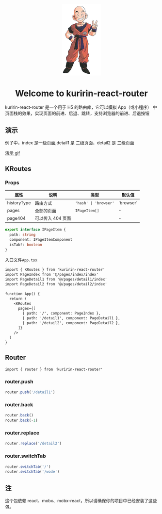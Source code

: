 <p align="center" style="color: #343a40">
  <img src="https://raw.githubusercontent.com/jiqishoubi/kuririn-react-router/master/static/kuririn-logo.jpg" alt="kuririn-react-router logo" width="130">
  <h1 align="center">Welcome to kuririn-react-router</h1>
</p>

kuririn-react-router 是一个用于 H5 的路由库，它可以模拟 App（或小程序） 中页面栈的效果，实现页面的前进、后退、跳转，支持浏览器的前进、后退按钮

## 演示

例子中，index 是一级页面,detail1 是 二级页面，detail2 是 三级页面

[演示 gif](https://github.com/jiqishoubi/kuririn-react-router/blob/master/static/demo.gif)

## KRoutes

### Props

| 属性        | 说明              | 类型                  | 默认值    |
| ----------- | ----------------- | --------------------- | --------- |
| historyType | 路由方式          | `'hash' \| 'browser'` | 'browser' |
| pages       | 全部的页面        | `IPageItem[]`         | -         |
| page404     | 可以传入 404 页面 |                       | -         |

```ts
export interface IPageItem {
  path: string
  component: IPageItemComponent
  isTab?: boolean
}
```

入口文件`App.tsx`

```tsx
import { KRoutes } from 'kuririn-react-router'
import PageIndex from '@/pages/index/index'
import PageDetail1 from '@/pages/detail1/index'
import PageDetail2 from '@/pages/detail2/index'

function App() {
  return (
    <KRoutes
      pages={[
        { path: '/', component: PageIndex },
        { path: '/detail1', component: PageDetail1 },
        { path: '/detail2', component: PageDetail2 },
      ]}
    />
  )
}
```

## Router

`import { router } from 'kuririn-react-router'`

### router.push

```ts
router.push('/detail1')
```

### router.back

```ts
router.back()
router.back(-1)
```

### router.replace

```ts
router.replace('/detail2')
```

### router.switchTab

```ts
router.switchTab('/')
router.switchTab('/wode')
```

## 注

这个包依赖 react、mobx、mobx-react，所以请确保你的项目中已经安装了这些包。
